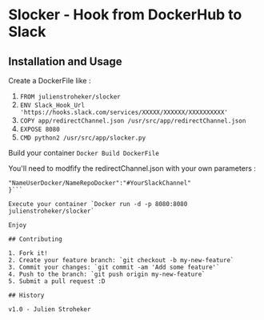# Slocker - Hook from DockerHub to Slack

## Installation and Usage

Create a DockerFile like :

1. `FROM julienstroheker/slocker`
2. `ENV Slack_Hook_Url 'https://hooks.slack.com/services/XXXXX/XXXXXX/XXXXXXXXXX'`
3. `COPY app/redirectChannel.json /usr/src/app/redirectChannel.json`
4. `EXPOSE 8080`
5. `CMD python2 /usr/src/app/slocker.py`

Build your container `Docker Build DockerFile`

You'll need to modfify the redirectChannel.json with your own parameters :

```{
"NameUserDocker/NameRepoDocker":"#YourSlackChannel"
}```

Execute your container `Docker run -d -p 8080:8080 julienstroheker/slocker`

Enjoy

## Contributing

1. Fork it!
2. Create your feature branch: `git checkout -b my-new-feature`
3. Commit your changes: `git commit -am 'Add some feature'`
4. Push to the branch: `git push origin my-new-feature`
5. Submit a pull request :D

## History

v1.0 - Julien Stroheker
